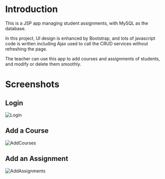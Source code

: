 # Introduction

This is a JSP app managing student assignments, with MySQL as the database.

In this project, UI design is enhanced by Bootstrap, and lots of javascript code is written including Ajax used to call the CRUD services without refreshing the page.

The teacher can use this app to add courses and assignments of students, and modify or delete them smoothly.

# Screenshots

## Login
![Login](https://github.com/lebseu/assignments-management-system/blob/master/screenshots/login.PNG)

## Add a Course
![AddCourses](https://github.com/lebseu/assignments-management-system/blob/master/screenshots/addCourses.PNG)

## Add an Assignment
![AddAssignments](https://github.com/lebseu/assignments-management-system/blob/master/screenshots/addAssignments.PNG)
